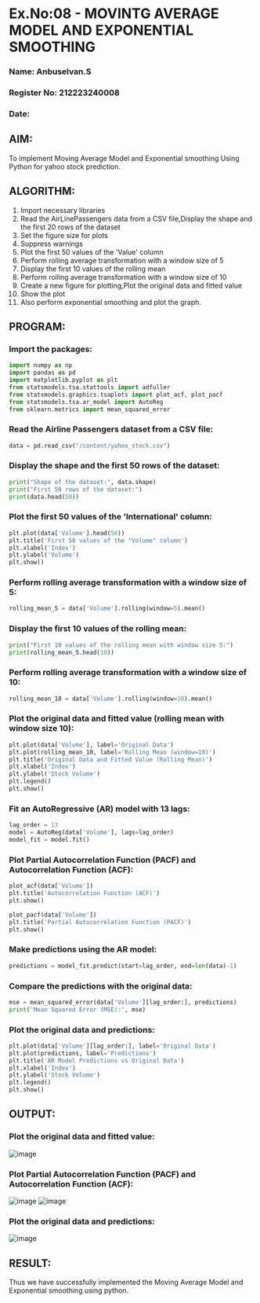 # Ex.No:08 - MOVINTG AVERAGE MODEL AND EXPONENTIAL SMOOTHING

### Name: Anbuselvan.S
### Register No: 212223240008
### Date: 

## AIM:
To implement Moving Average Model and Exponential smoothing Using Python for yahoo stock prediction.

## ALGORITHM:
1. Import necessary libraries
2. Read the AirLinePassengers data from a CSV file,Display the shape and the first 20 rows of
the dataset
3. Set the figure size for plots
4. Suppress warnings
5. Plot the first 50 values of the 'Value' column
6. Perform rolling average transformation with a window size of 5
7. Display the first 10 values of the rolling mean
8. Perform rolling average transformation with a window size of 10
9. Create a new figure for plotting,Plot the original data and fitted value
10. Show the plot
11. Also perform exponential smoothing and plot the graph.
    
## PROGRAM:
### Import the packages:
```py
import numpy as np
import pandas as pd
import matplotlib.pyplot as plt
from statsmodels.tsa.stattools import adfuller
from statsmodels.graphics.tsaplots import plot_acf, plot_pacf
from statsmodels.tsa.ar_model import AutoReg
from sklearn.metrics import mean_squared_error
```
### Read the Airline Passengers dataset from a CSV file:
```py
data = pd.read_csv("/content/yahoo_stock.csv")
```
### Display the shape and the first 50 rows of the dataset:
```py
print("Shape of the dataset:", data.shape)
print("First 50 rows of the dataset:")
print(data.head(50))
```
### Plot the first 50 values of the 'International' column:
```py
plt.plot(data['Volume'].head(50))
plt.title('First 50 values of the "Volume" column')
plt.xlabel('Index')
plt.ylabel('Volume')
plt.show()
```
### Perform rolling average transformation with a window size of 5:
```py
rolling_mean_5 = data['Volume'].rolling(window=5).mean()
```
### Display the first 10 values of the rolling mean:
```py
print("First 10 values of the rolling mean with window size 5:")
print(rolling_mean_5.head(10))
```
### Perform rolling average transformation with a window size of 10:
```py
rolling_mean_10 = data['Volume'].rolling(window=10).mean()
```
### Plot the original data and fitted value (rolling mean with window size 10):
```py
plt.plot(data['Volume'], label='Original Data')
plt.plot(rolling_mean_10, label='Rolling Mean (window=10)')
plt.title('Original Data and Fitted Value (Rolling Mean)')
plt.xlabel('Index')
plt.ylabel('Stock Volume')
plt.legend()
plt.show()
```
### Fit an AutoRegressive (AR) model with 13 lags:
```py
lag_order = 13
model = AutoReg(data['Volume'], lags=lag_order)
model_fit = model.fit()
```
### Plot Partial Autocorrelation Function (PACF) and Autocorrelation Function (ACF):
```py
plot_acf(data['Volume'])
plt.title('Autocorrelation Function (ACF)')
plt.show()

plot_pacf(data['Volume'])
plt.title('Partial Autocorrelation Function (PACF)')
plt.show()
```
### Make predictions using the AR model:
```py
predictions = model_fit.predict(start=lag_order, end=len(data)-1)
```
### Compare the predictions with the original data:
```py
mse = mean_squared_error(data['Volume'][lag_order:], predictions)
print('Mean Squared Error (MSE):', mse)
```
### Plot the original data and predictions:
```py
plt.plot(data['Volume'][lag_order:], label='Original Data')
plt.plot(predictions, label='Predictions')
plt.title('AR Model Predictions vs Original Data')
plt.xlabel('Index')
plt.ylabel('Stock Volume')
plt.legend()
plt.show()
```

## OUTPUT:

### Plot the original data and fitted value:
![image](https://github.com/user-attachments/assets/9a603bdf-f765-4366-b66c-ee8ffeef95ce)

### Plot Partial Autocorrelation Function (PACF) and Autocorrelation Function (ACF):
![image](https://github.com/user-attachments/assets/0fddb388-f469-45ab-ac3b-45b8fd4fdbb9)
![image](https://github.com/user-attachments/assets/f89cd35a-86a5-4697-909f-2d14658af286)

### Plot the original data and predictions:
![image](https://github.com/user-attachments/assets/9b58ac05-5990-4305-9ccf-639047ea56b9)

## RESULT:
Thus we have successfully implemented the Moving Average Model and Exponential smoothing using python.
